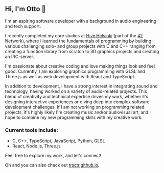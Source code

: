 ## Hi, I'm Otto 👋

I'm an aspiring software developer with a background in audio engineering and tech support.

I recently completed my core studies at [Hive Helsinki](https://hive.fi) (part of the [42 Network](https://www.42network.org)), where I learned the fundamentals of programming by building various challenging solo- and group projects with C and C++ ranging from creating a function library from scratch to 3D graphics projects and creating an IRC-server.

I'm passionate about creative coding and love making things look and feel good. Currently, I am exploring graphics programming with GLSL and Three.js as well as web development with React and TypeScript.

In addition to development, I have a strong interest in integrating sound and technology, having worked on a variety of audio-related projects. This blend of creativity and technical expertise drives my work, whether it's designing interactive experiences or diving deep into complex software development challenges. If I am not working on programming related projects, it's highly likely I'm creating music and/or audiovisual art, and I hope to combine my new programming skills with my creative work.

### Current tools include:
- C, C++, TypeScript, JavaScript, Python, GLSL
- React, Node.js, Three.js

Feel free to explore my work, and let's connect!

Oh and you can also check out [trsctr.github.io](https://trsctr.github.io).
